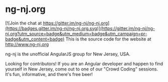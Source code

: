 # ng-nj.org

[![Join the chat at https://gitter.im/ng-nj/ng-nj.org](https://badges.gitter.im/ng-nj/ng-nj.org.svg)](https://gitter.im/ng-nj/ng-nj.org?utm_source=badge&utm_medium=badge&utm_campaign=pr-badge&utm_content=badge)
This is the source code for the website at http://www.ng-nj.org

ng-nj is the unofficial AngularJS group for New Jersey, USA. 


Looking for contributors! If you are an Angular developer and happen to find yourself in New Jersey, come out to one of our "Crowd Coding" sessions. It's fun, informative, and there's free beer!
